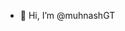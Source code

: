 - 👋 Hi, I’m @muhnashGT

<!---
muhnashGT/muhnashGT is a ✨ special ✨ repository because its `README.md` (this file) appears on your GitHub profile.
You can click the Preview link to take a look at your changes.
--->
